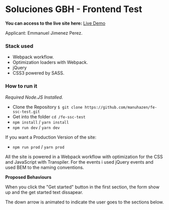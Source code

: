 Soluciones GBH - Frontend Test
==============================

**You can access to the live site here:** [Live Demo](https://testgbhemmanuel.netlify.com)

Applicant: Emmanuel Jimenez Perez.

### Stack used

  - Webpack workflow.
  - Optimization loaders with Webpack.
  - jQuery
  - CSS3 powered by SASS.

### How to run it

*Required Node.JS Installed.*

  * Clone the Repository `$ git clone https://github.com/manuhazen/fe-ssc-test.git`
  * Get into the folder `cd /fe-ssc-test`
  * `npm install` / `yarn install`
  * `npm run dev` / `yarn dev`

If you want a Production Version of the site:

  * `npm run prod` / `yarn prod`


All the site is powered in a Webpack workflow with optimization for the CSS and JavaScript with Transpiler. For the events 
i used jQuery events and used BEM to the naming conventions. 

**Proposed Behaviours**

  When you click the "Get started" button in the first section, the form show up and the get started text dissapear.

  The down arrow is animated to indicate the user goes to the sections below.
